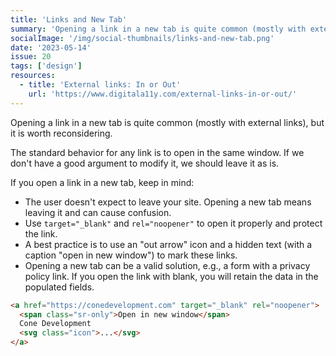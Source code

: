 ```yaml
---
title: 'Links and New Tab'
summary: 'Opening a link in a new tab is quite common (mostly with external links), but it is worth reconsidering.'
socialImage: '/img/social-thumbnails/links-and-new-tab.png'
date: '2023-05-14'
issue: 20
tags: ['design']
resources:
  - title: 'External links: In or Out'
    url: 'https://www.digitala11y.com/external-links-in-or-out/'
---
```


Opening a link in a new tab is quite common (mostly with external links), but it is worth reconsidering.

The standard behavior for any link is to open in the same window. If we don't have a good argument to modify it, we should leave it as is.

If you open a link in a new tab, keep in mind:

- The user doesn't expect to leave your site. Opening a new tab means leaving it and can cause confusion.
- Use `target="_blank"` and `rel="noopener"` to open it properly and protect the link.
- A best practice is to use an "out arrow" icon and a hidden text (with a caption "open in new window") to mark these links.
- Opening a new tab can be a valid solution, e.g., a form with a privacy policy link. If you open the link with blank, you will retain the data in the populated fields.

```html
<a href="https://conedevelopment.com" target="_blank" rel="noopener">
  <span class="sr-only">Open in new window</span>
  Cone Development
  <svg class="icon">...</svg>
</a>
```
